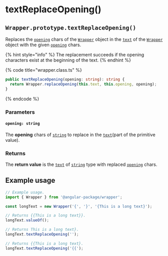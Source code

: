 # textReplaceOpening()

## `Wrapper.prototype.textReplaceOpening()`

Replaces the [`opening`](../../../wrap/accessors/instance/opening.md) chars of the [`Wrapper`](broken-reference) object in the [`text`](../../../wrap/accessors/instance/text.md) of the [`Wrapper`](broken-reference) object with the given [`opening`](textreplaceopening.md#opening-string) chars.

{% hint style="info" %}
The replacement succeeds if the opening characters exist at the beginning of the text.
{% endhint %}

{% code title="wrapper.class.ts" %}
```typescript
public textReplaceOpening(opening: string): string {
  return Wrapper.replaceOpening(this.text, this.opening, opening);
}
```
{% endcode %}

### Parameters

#### `opening: string`

The **opening** chars of [`string`](https://developer.mozilla.org/en-US/docs/Web/JavaScript/Reference/Global\_Objects/String) to replace in the [`text`](../../../wrap/accessors/instance/text.md)(part of the primitive value).

### Returns

The **return value** is the [`text`](../../../wrap/accessors/instance/text.md) of [`string`](https://developer.mozilla.org/en-US/docs/Web/JavaScript/Reference/Global\_Objects/String) type with replaced [`opening`](../../../wrap/accessors/instance/opening.md) chars.

## Example usage

```typescript
// Example usage.
import { Wrapper } from '@angular-package/wrapper';

const longText = new Wrapper('{', '}', '{This is a long text}');

// Returns {{This is a long text}}.
longText.valueOf();

// Returns This is a long text}.
longText.textReplaceOpening('');

// Returns {{This is a long text}.
longText.textReplaceOpening('{{');
```
